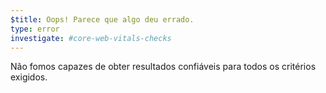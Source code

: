 ```yaml
---
$title: Oops! Parece que algo deu errado.
type: error
investigate: #core-web-vitals-checks
---
```


Não fomos capazes de obter resultados confiáveis para todos os critérios exigidos.
